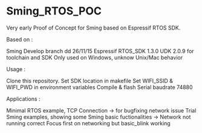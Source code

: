 # Sming_RTOS_POC

Very early Proof of Concept for Sming based on Espressif RTOS SDK.

Based on : 

Sming Develop branch dd 26/11/15
Espressif RTOS_SDK 1.3.0
UDK 2.0.9 for toolchain and SDK
Only used on Windows, unknow Unix/Mac behavior

Usage : 

Clone this repository.
Set SDK location in makefile
Set WIFI_SSID & WIFI_PWD in environment variables
Compile & flash
Serial baudrate 74880

Applications : 

Minimal RTOS example, TCP Connection -> for bugfixing network issue
Trial Sming examples, showing some Sming basic fuctionalities -> Network not running correct
Focus first on networking but basic_blink working


